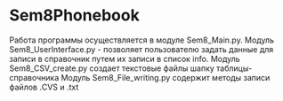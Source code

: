 # Sem8Phonebook

Работа программы осуществляется в модуле Sem8_Main.py.
Модуль Sem8_UserInterface.py - позволяет пользователю задать данные для записи в справочник путем их записи в список info.
Модуль Sem8_CSV_create.py создает текстовые файлы шапку таблицы-справочника
Модуль Sem8_File_writing.py содержит методы записи файлов .CVS и .txt

